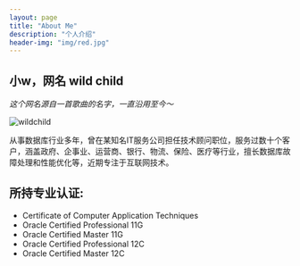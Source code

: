 ```yaml
---
layout: page
title: "About Me"
description: "个人介绍" 
header-img: "img/red.jpg"
---
```


## 小w，网名 wild child


*这个网名源自一首歌曲的名字，一直沿用至今～*

![wildchild](https://wx2.sinaimg.cn/mw1024/891ecf4fly1fr361nvrcnj207w07sad7.jpg)


从事数据库行业多年，曾在某知名IT服务公司担任技术顾问职位，服务过数十个客户，涵盖政府、企事业、运营商、银行、物流、保险、医疗等行业，擅长数据库故障处理和性能优化等，近期专注于互联网技术。

## 所持专业认证:
- Certificate of Computer Application Techniques 
- Oracle Certified Professional 11G
- Oracle Certified Master 11G
- Oracle Certified Professional 12C
- Oracle Certified Master 12C




